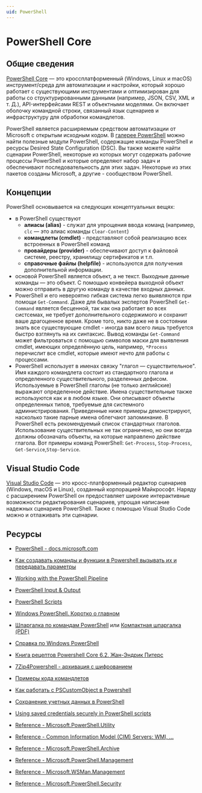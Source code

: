 ```yaml
---
uid: PowerShell
---
```


# PowerShell Core

## Общие сведения

[PowerShell Core](https://docs.microsoft.com/ru-ru/powershell/) — это кроссплатформенный (Windows, Linux и macOS) инструмент/среда для автоматизации и настройки, который хорошо работает с существующими инструментами и оптимизирован для работы со структурированными данными (например, JSON, CSV, XML и т. Д.), API-интерфейсами REST и объектными моделями. Он включает оболочку командной строки, связанный язык сценариев и инфраструктуру для обработки командлетов.

PowerShell является расширяемым средством автоматизации от Microsoft с открытым исходным кодом. В [галерее PowerShell](https://www.powershellgallery.com/) можно найти полезные модули PowerShell, содержащие команды PowerShell и ресурсы Desired State Configuration (DSC). Вы также можете найти сценарии PowerShell, некоторые из которых могут содержать рабочие процессы PowerShell и которые определяют набор задач и обеспечивают последовательность для этих задач. Некоторые из этих пакетов созданы Microsoft, а другие - сообществом PowerShell.

## Концепции

PowerShell основывается на следующих концептуальных вещях:

- в PowerShell существуют
  - **алиасы (alias)** - служат для упрощения ввода команд (например, `clc` — это алиас команды `Clear-Content`)
  - **командлеты (cmdlet)** - представляют собой реализацию всех встроенных в PowerShell команд
  - **провайдеры (provider)** - обеспечивают доступ к файловой системе, реестру, хранилищу сертификатов и т.п.
  - **справочные файлы (helpfile)** - используются для получения дополнительной информации.
- основой PowerShell является объект, а не текст. Выходные данные команды — это объект. С помощью конвейера выходной объект можно отправить в другую команду в качестве входных данных.
- PowerShell и его невероятно гибкая система легко выявляются при помощи `Get-Command`. Даже для бывалых экспертов PowerShell `Get-Command` является бесценной, так как она работает во всех систсемах, не требует дополнительного содержимого и сохранит ваше драгоценное время. Кроме того, никто даже не в состоянии знать все существующие cmdlet - иногда вам всего лишь требуется быстро взглянуть на их синтаксис.
  Вывод команды `Get-Command` может фильтроваться с помощью символов маски для выявления cmdlet, имеющих определённую цель, например, `*Process` перечислит все cmdlet, которые имеют нечто для работы с процессами.
- PowerShell использует в именах связку "глагол — существительное". Имя каждого командлета состоит из стандартного глагола и определенного существительного, разделенных дефисом. Используемые в PowerShell глаголы (не только английские) выражают определенное действие. Имена существительные также используются как и в любом языке. Они описывают объекты определенных типов, требуемые для системного администрирования. Приведенные ниже примеры демонстрируют, насколько такие парные имена облегчают запоминание.
  В PowerShell есть рекомендуемый список стандартных глаголов. Использование существительных не так ограничено, но они всегда должны обозначать объекты, на которые направлено действие глагола. Вот примеры команд PowerShell: `Get-Process`, `Stop-Process`, `Get-Service`,`Stop-Service`.

## Visual Studio Code

[Visual Studio Code](https://docs.microsoft.com/ru-ru/powershell/scripting/components/vscode/using-vscode?view=powershell-7) — это кросс-платформенный редактор сценариев (Windows, macOS и Linux), созданный корпорацией Майкрософт. Наряду с расширением PowerShell он предоставляет широкие интерактивные возможности редактирования сценариев, упрощая написание надежных сценариев PowerShell. Также с помощью Visual Studio Code можно и отлаживать эти сценарии.

## Ресурсы

- [PowerShell - docs.microsoft.com](https://docs.microsoft.com/ru-ru/powershell/scripting/overview?view=powershell-7)
- [Как создавать команды и функции в Powershell вызывать их и передавать параметры](https://fixmypc.ru/post/sozdanie-funktsii-powershell-i-komandy-s-vyzovom-i-peredachei-parametrov/)
- [Working with the PowerShell Pipeline](https://techthoughts.info/working-with-the-powershell-pipeline/)
- [PowerShell Input & Output](https://techthoughts.info/powershell-input-output/)
- [PowerShell Scripts](https://techthoughts.info/powershell-scripts/)
- [Windows PowerShell. Коротко о главном](https://compress.ru/article.aspx?id=18333)
- [Шпаргалка по командам PowerShell](https://www.comparitech.com/net-admin/powershell-cheat-sheet/) или [Компактная шпаргалка (PDF)](https://cdn.comparitech.com/wp-content/uploads/2018/08/Comparitech-Powershell-cheatsheet.pdf)
- [Справка по Windows PowerShell](https://winintro.ru/windowspowershellhelp.ru/)
- [Книга рецептов Powershell Core 6.2. Жан-Эндрик Питерс](http://onreader.mdl.ru/PowershellCore62Cookbook/content/index.html)
- [7Zip4Powershell - архивация с шифрованием](https://www.sans.org/blog/powershell-7-zip-module-versus-compress-archive-with-encryption/)
- [Примеры кода командлетов](https://docs.microsoft.com/ru-ru/powershell/scripting/developer/cmdlet/examples-of-cmdlet-code?view=powershell-7)
- [Как работать с PSCustomObject в Powershell](https://fixmypc.ru/post/rabota-s-tipom-powershell-pscustomobject-na-primerakh/)
- [Сохранение учетных данных в PowerShell](https://windowsnotes.ru/powershell-2/soxranenie-uchetnyx-dannyx-v-powershell/)
- [Using saved credentials securely in PowerShell scripts](https://purple.telstra.com.au/blog/using-saved-credentials-securely-in-powershell-scripts)

- [Reference - Microsoft.PowerShell.Utility](https://docs.microsoft.com/ru-ru/powershell/module/microsoft.powershell.utility/?view=powershell-7)
- [Reference - Common Information Model (CIM) Servers: WMI, ...](https://docs.microsoft.com/ru-ru/powershell/module/cimcmdlets/?view=powershell-7)
- [Reference - Microsoft.PowerShell.Archive](https://docs.microsoft.com/ru-ru/powershell/module/microsoft.powershell.archive/?view=powershell-7)
- [Reference - Microsoft.PowerShell.Management](https://docs.microsoft.com/ru-ru/powershell/module/microsoft.powershell.management/?view=powershell-7)
- [Reference - Microsoft.WSMan.Management](https://docs.microsoft.com/ru-ru/powershell/module/microsoft.wsman.management/?view=powershell-7)
- [Reference - Microsoft.PowerShell.Security](https://docs.microsoft.com/ru-ru/powershell/module/microsoft.powershell.security/?view=powershell-7)

